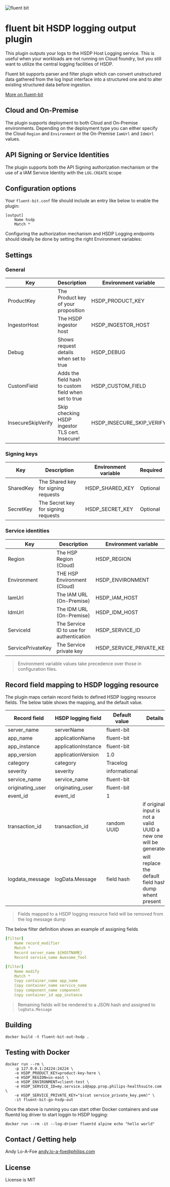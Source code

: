 ![fluent bit](https://fluentbit.io/assets/img/logo1-default.png)

# fluent bit HSDP logging output plugin

This plugin outputs your logs to the HSDP Host Logging service. This is useful when your workloads are not running on Cloud foundry, but you still want to utilize the central logging facilities of HSDP. 

Fluent bit supports parser and filter plugin which can convert unstructured data gathered from the log Input interface into a structured one and to alter existing structured data before ingestion.

[More on fluent-bit](https://fluentbit.io/documentation/0.14/getting_started/)

## Cloud and On-Premise

The plugin supports deployment to both Cloud and On-Premise environments. Depending on 
the deployment type you can either specify the Cloud `Region` and `Environment` or the On-Premise
`IamUrl` and `IdmUrl` values.

## API Signing or Service Identities

The plugin supports both the API Signing authorization mechanism or the use
of a IAM Service Identity with the `LOG.CREATE` scope

## Configuration options
Your `fluent-bit.conf` file should include an entry like below to enable the plugin:

```
[output]
    Name hsdp
    Match *
```

Configuring the authorization mechanism and HSDP Logging endpoints should ideally
be done by setting the right Environment variables:

## Settings

### General

| Key           | Description                         | Environment variable | Required |
| --------------|-------------------------------------|----------------------|----------|
| ProductKey    | The Product key of your proposition | HSDP\_PRODUCT\_KEY     | Required |
| IngestorHost  | The HSDP ingestor host              | HSDP\_INGESTOR\_HOST | Optional |
| Debug         | Shows request details when set to true | HSDP\_DEBUG | Optional |
| CustomField   | Adds the field hash to custom field when set to true | HSDP\_CUSTOM\_FIELD | Optional |
| InsecureSkipVerify | Skip checking HSDP ingestor TLS cert. Insecure! | HSDP\_INSECURE\_SKIP\_VERIFY | Optional |

### Signing keys

| Key           | Description                         | Environment variable | Required |
| --------------|-------------------------------------|----------------------|----------|
| SharedKey     | The Shared key for signing requests | HSDP\_SHARED\_KEY      | Optional |
| SecretKey     | The Secret key for signing requests | HSDP\_SECRET\_KEY      | Optional |

### Service identities

| Key           | Description                         | Environment variable | Required |
| --------------|-------------------------------------|----------------------|----------|
| Region        | The HSP Region (Cloud)                      | HSDP\_REGION | Optional |
| Environment   | THE HSP Environment (Cloud)              | HSDP\_ENVIRONMENT | Optional |
| IamUrl        | The IAM URL (On-Premise)           | HSDP\_IAM\_HOST | Optional |
| IdmUrl        | The IDM URL (On-Premise)           | HSDP\_IDM\_HOST | Optional |
| ServiceId     | The Service ID to use for authentication | HSDP\_SERVICE\_ID | Optional |
| ServicePrivateKey | The Service private key         | HSDP\_SERVICE\_PRIVATE\_KEY | Optional |



> Environment variable values take precedence over those in configuration files.

## Record field mapping to HSDP logging resource

The plugin maps certain record fields to defined HSDP logging resource fields. The below
table shows the mapping, and the default value.

| Record field       | HSDP logging field  | Default value | Details |
|--------------------|---------------------|---------------|-----------------------|
| server\_name       | serverName          | fluent-bit    ||
| app\_name          | applicationName     | fluent-bit    ||
| app\_instance      | applicationInstance | fluent-bit    ||
| app\_version       | applicationVersion  | 1.0           ||
| category           | category            | Tracelog      ||
| severity           | severity            | informational ||
| service\_name      | service\_name       | fluent-bit    ||
| originating\_user  | originating\_user   | fluent-bit    ||
| event\_id          | event\_id           | 1             ||
| transaction\_id    | transaction\_id     | random UUID   |if original input is not a valid UUID a new one will be generated|
| logdata\_message   | logData.Message     | field hash    |will replace the default field hash dump whent present|

> Fields mapped to a HSDP logging resource field will be removed from the log message dump

The below filter definition shows an example of assigning fields

```yaml
[filter]
    Name record_modifier
    Match *
    Record server_name ${HOSTNAME}
    Record service_name Awesome_Tool
```

```yaml
[filter]
    Name modify
    Match *
    Copy container_name app_name
    Copy container_name service_name
    Copy component_name component
    Copy container_id app_instance
```

> Remaining fields will be rendered to a JSON hash and assigned to `logData.Message`

## Building

```shell
docker build -t fluent-bit-out-hsdp .
```

## Testing with Docker

```shell
docker run --rm \
    -p 127.0.0.1:24224:24224 \
    -e HSDP_PRODUCT_KEY=product-key-here \
    -e HSDP_REGION=us-east \
    -e HSDP_ENVIRONMENT=client-test \
    -e HSDP_SERVICE_ID=my.service.id@app.prop.philips-healthsuite.com \
    -e HSDP_SERVICE_PRIVATE_KEY="$(cat service_private_key.pem)" \
    -it fluent-bit-go-hsdp-out
```

Once the above is running you can start other Docker containers and 
use fluentd log driver to start loggin to HSDP logging:

```shell
docker run --rm -it --log-driver fluentd alpine echo "hello world"
```

## Contact / Getting help

Andy Lo-A-Foe <andy.lo-a-foe@philips.com>

## License

License is MIT
